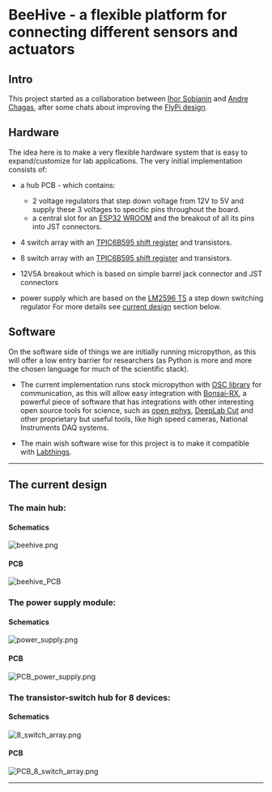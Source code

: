 # BeeHive - a flexible platform for connecting different sensors and actuators

## Intro


This project started as a collaboration between [Ihor Sobianin](https://github.com/isobianin/) and [Andre Chagas](https://github.com/amchagas/), after some chats about improving the [FlyPi design](https://github.com/amchagas/flypi). 


## Hardware 

The idea here is to make a very flexible hardware system that is easy to expand/customize for lab applications. The very initial implementation consists of:
- a hub PCB - which contains:
   -  2 voltage regulators that step down voltage from 12V to 5V and supply these 3 voltages to specific pins throughout the board.
   -  a central slot for an [ESP32 WROOM](https://www.espressif.com/sites/default/files/documentation/esp32-wroom-32_datasheet_en.pdf) and the breakout of all its pins into JST connectors.


-  4 switch array with an [TPIC6B595 shift register](https://www.ti.com/lit/ds/symlink/tpic6b595.pdf) and transistors.

-  8 switch array with an [TPIC6B595 shift register](https://www.ti.com/lit/ds/symlink/tpic6b595.pdf) and transistors.

-  12V5A breakout which is based on simple barrel jack connector and JST connectors

-  power supply which are based on the [LM2596 T5](https://www.ti.com/lit/ds/symlink/lm2596.pdf) a step down switching regulator
For more details see [current design](#the-current-design) section below.  


## Software

On the software side of things we are initially running micropython, as this will offer a low entry barrier for researchers (as Python is more and more the chosen language for much of the scientific stack).


- The current implementation runs stock micropython with [OSC library](https://github.com/SpotlightKid/micropython-osc) for communication, as this will allow easy integration with [Bonsai-RX](https://bonsai-rx.org/), a powerful piece of software that has integrations with other interesting open source tools for science, such as [open ephys](https://open-ephys.org/), [DeepLab Cut](http://www.mousemotorlab.org/deeplabcut) and other proprietary but useful tools, like high speed cameras, National Instruments DAQ systems. 


- The main wish software wise for this project is to make it compatible with [Labthings](https://github.com/labthings).

---

## The current design

### The main hub:

#### Schematics

<img alt="beehive.png" src="hardware/PCBs/central_hub/beehive.png" />

#### PCB

<img alt="beehive_PCB" src="hardware/PCBs/central_hub/beehive_PCB.png" />

### The power supply module:

#### Schematics

<img alt="power_supply.png" src=hardware/PCBs/power_supply/power_supply.png />

#### PCB

<img alt="PCB_power_supply.png" src="hardware/PCBs/power_supply/PCB_power_supply.png" />


### The transistor-switch hub for 8 devices:

#### Schematics

<img alt="8_switch_array.png" src="hardware/PCBs/8_switch_array/8_switch_array.png" />

#### PCB

<img alt="PCB_8_switch_array.png" src="hardware/PCBs/8_switch_array/8_switch_array_PCB.png" />

---

